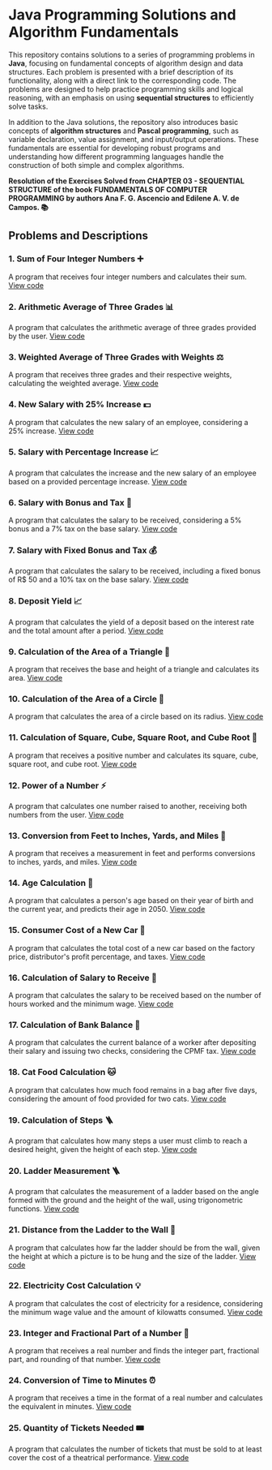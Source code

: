# Java Programming Solutions and Algorithm Fundamentals

This repository contains solutions to a series of programming problems in **Java**, focusing on fundamental concepts of algorithm design and data structures. Each problem is presented with a brief description of its functionality, along with a direct link to the corresponding code. The problems are designed to help practice programming skills and logical reasoning, with an emphasis on using **sequential structures** to efficiently solve tasks.

In addition to the Java solutions, the repository also introduces basic concepts of **algorithm structures** and **Pascal programming**, such as variable declaration, value assignment, and input/output operations. These fundamentals are essential for developing robust programs and understanding how different programming languages handle the construction of both simple and complex algorithms.

**Resolution of the Exercises Solved from CHAPTER 03 - SEQUENTIAL STRUCTURE of the book FUNDAMENTALS OF COMPUTER PROGRAMMING by authors Ana F. G. Ascencio and Edilene A. V. de Campos. 📚**

## Problems and Descriptions

### 1. Sum of Four Integer Numbers ➕
A program that receives four integer numbers and calculates their sum. [View code](https://github.com/MaxwellMaciel/CTI-P4-POO-20242-LISTA01/blob/main/CAP03/Q01/src/br/edu/principal/Principal.java)

### 2. Arithmetic Average of Three Grades 📊
A program that calculates the arithmetic average of three grades provided by the user. [View code](https://github.com/MaxwellMaciel/CTI-P4-POO-20242-LISTA01/blob/main/CAP03/Q02/src/br/edu/principal/Principal.java)

### 3. Weighted Average of Three Grades with Weights ⚖️
A program that receives three grades and their respective weights, calculating the weighted average. [View code](https://github.com/MaxwellMaciel/CTI-P4-POO-20242-LISTA01/blob/main/CAP03/Q03/src/br/edu/principal/Principal.java)

### 4. New Salary with 25% Increase 💵
A program that calculates the new salary of an employee, considering a 25% increase. [View code](https://github.com/MaxwellMaciel/CTI-P4-POO-20242-LISTA01/blob/main/CAP03/Q04/src/br/edu/principal/Principal.java)

### 5. Salary with Percentage Increase 📈
A program that calculates the increase and the new salary of an employee based on a provided percentage increase. [View code](https://github.com/MaxwellMaciel/CTI-P4-POO-20242-LISTA01/blob/main/CAP03/Q05/src/br/edu/principal/Principal.java)

### 6. Salary with Bonus and Tax 🎁
A program that calculates the salary to be received, considering a 5% bonus and a 7% tax on the base salary. [View code](https://github.com/MaxwellMaciel/CTI-P4-POO-20242-LISTA01/blob/main/CAP03/Q06/src/br/edu/principal/Principal.java)

### 7. Salary with Fixed Bonus and Tax 💰
A program that calculates the salary to be received, including a fixed bonus of R$ 50 and a 10% tax on the base salary. [View code](https://github.com/MaxwellMaciel/CTI-P4-POO-20242-LISTA01/blob/main/CAP03/Q07/src/br/edu/principal/Principal.java)

### 8. Deposit Yield 📈
A program that calculates the yield of a deposit based on the interest rate and the total amount after a period. [View code](https://github.com/MaxwellMaciel/CTI-P4-POO-20242-LISTA01/blob/main/CAP03/Q08/src/br/edu/principal/Principal.java)

### 9. Calculation of the Area of a Triangle 📐
A program that receives the base and height of a triangle and calculates its area. [View code](https://github.com/MaxwellMaciel/CTI-P4-POO-20242-LISTA01/blob/main/CAP03/Q09/src/br/edu/principal/Principal.java)

### 10. Calculation of the Area of a Circle 🔵
A program that calculates the area of a circle based on its radius. [View code](https://github.com/MaxwellMaciel/CTI-P4-POO-20242-LISTA01/blob/main/CAP03/Q10/src/br/edu/principal/Principal.java)

### 11. Calculation of Square, Cube, Square Root, and Cube Root 📏
A program that receives a positive number and calculates its square, cube, square root, and cube root. [View code](https://github.com/MaxwellMaciel/CTI-P4-POO-20242-LISTA01/blob/main/CAP03/Q11/src/br/edu/principal/Principal.java)

### 12. Power of a Number ⚡
A program that calculates one number raised to another, receiving both numbers from the user. [View code](https://github.com/MaxwellMaciel/CTI-P4-POO-20242-LISTA01/blob/main/CAP03/Q12/src/br/edu/principal/Principal.java)

### 13. Conversion from Feet to Inches, Yards, and Miles 📏
A program that receives a measurement in feet and performs conversions to inches, yards, and miles. [View code](https://github.com/MaxwellMaciel/CTI-P4-POO-20242-LISTA01/blob/main/CAP03/Q13/src/br/edu/principal/Principal.java)

### 14. Age Calculation 🎂
A program that calculates a person's age based on their year of birth and the current year, and predicts their age in 2050. [View code](https://github.com/MaxwellMaciel/CTI-P4-POO-20242-LISTA01/blob/main/CAP03/Q14/src/br/edu/principal/Principal.java)

### 15. Consumer Cost of a New Car 🚗
A program that calculates the total cost of a new car based on the factory price, distributor's profit percentage, and taxes. [View code](https://github.com/MaxwellMaciel/CTI-P4-POO-20242-LISTA01/blob/main/CAP03/Q15/src/br/edu/principal/Principal.java)

### 16. Calculation of Salary to Receive 💼
A program that calculates the salary to be received based on the number of hours worked and the minimum wage. [View code](https://github.com/MaxwellMaciel/CTI-P4-POO-20242-LISTA01/blob/main/CAP03/Q16/src/br/edu/principal/Principal.java)

### 17. Calculation of Bank Balance 🏦
A program that calculates the current balance of a worker after depositing their salary and issuing two checks, considering the CPMF tax. [View code](https://github.com/MaxwellMaciel/CTI-P4-POO-20242-LISTA01/blob/main/CAP03/Q17/src/br/edu/principal/Principal.java)

### 18. Cat Food Calculation 🐱
A program that calculates how much food remains in a bag after five days, considering the amount of food provided for two cats. [View code](https://github.com/MaxwellMaciel/CTI-P4-POO-20242-LISTA01/blob/main/CAP03/Q18/src/br/edu/principal/Principal.java)

### 19. Calculation of Steps 🪜
A program that calculates how many steps a user must climb to reach a desired height, given the height of each step. [View code](https://github.com/MaxwellMaciel/CTI-P4-POO-20242-LISTA01/blob/main/CAP03/Q19/src/br/edu/principal/Principal.java)

### 20. Ladder Measurement 🪜
A program that calculates the measurement of a ladder based on the angle formed with the ground and the height of the wall, using trigonometric functions. [View code](https://github.com/MaxwellMaciel/CTI-P4-POO-20242-LISTA01/blob/main/CAP03/Q20/src/br/edu/principal/Principal.java)

### 21. Distance from the Ladder to the Wall 📏
A program that calculates how far the ladder should be from the wall, given the height at which a picture is to be hung and the size of the ladder. [View code](https://github.com/MaxwellMaciel/CTI-P4-POO-20242-LISTA01/blob/main/CAP03/Q21/src/br/edu/principal/Principal.java)

### 22. Electricity Cost Calculation 💡
A program that calculates the cost of electricity for a residence, considering the minimum wage value and the amount of kilowatts consumed. [View code](https://github.com/MaxwellMaciel/CTI-P4-POO-20242-LISTA01/blob/main/CAP03/Q22/src/br/edu/principal/Principal.java)

### 23. Integer and Fractional Part of a Number 🔢
A program that receives a real number and finds the integer part, fractional part, and rounding of that number. [View code](https://github.com/MaxwellMaciel/CTI-P4-POO-20242-LISTA01/blob/main/CAP03/Q23/src/br/edu/principal/Principal.java)

### 24. Conversion of Time to Minutes ⏰
A program that receives a time in the format of a real number and calculates the equivalent in minutes. [View code](https://github.com/MaxwellMaciel/CTI-P4-POO-20242-LISTA01/blob/main/CAP03/Q24/src/br/edu/principal/Principal.java)

### 25. Quantity of Tickets Needed 🎟️
A program that calculates the number of tickets that must be sold to at least cover the cost of a theatrical performance. [View code](https://github.com/MaxwellMaciel/CTI-P4-POO-20242-LISTA01/blob/main/CAP03/Q25/src/br/edu/principal/Principal.java)
